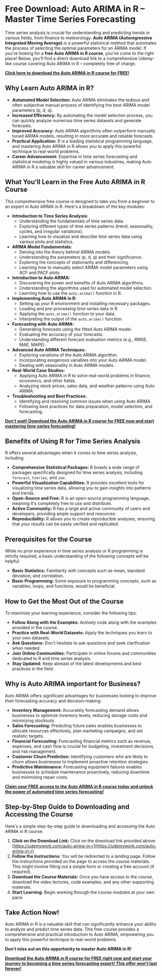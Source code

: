 # Free Download: Auto ARIMA in R – Master Time Series Forecasting

Time series analysis is crucial for understanding and predicting trends in various fields, from finance to meteorology. **Auto ARIMA (Autoregressive Integrated Moving Average)** is a powerful statistical method that automates the process of selecting the optimal parameters for an ARIMA model. If you're looking for a **free Auto ARIMA in R course**, you've come to the right place! Below, you'll find a direct download link to a comprehensive Udemy-like course covering Auto ARIMA in R – completely free of charge.

[**Click here to download the Auto ARIMA in R course for FREE!**](https://udemywork.com/auto-arima-in-r)

## Why Learn Auto ARIMA in R?

*   **Automated Model Selection:** Auto ARIMA eliminates the tedious and often subjective manual process of identifying the best ARIMA model parameters (p, d, q).
*   **Increased Efficiency:** By automating the model selection process, you can quickly analyze numerous time series datasets and generate forecasts.
*   **Improved Accuracy:** Auto ARIMA algorithms often outperform manually tuned ARIMA models, resulting in more accurate and reliable forecasts.
*   **Practical Application:** R is a leading statistical programming language, and mastering Auto ARIMA in R allows you to apply this powerful technique to real-world problems.
*   **Career Advancement:** Expertise in time series forecasting and statistical modeling is highly valued in various industries, making Auto ARIMA in R a valuable skill for career advancement.

## What You'll Learn in the Free Auto ARIMA in R Course

This comprehensive free course is designed to take you from a beginner to an expert in Auto ARIMA in R. Here's a breakdown of the key modules:

*   **Introduction to Time Series Analysis:**
    *   Understanding the fundamentals of time series data.
    *   Exploring different types of time series patterns (trend, seasonality, cycles, and irregular variations).
    *   Learning how to visualize and describe time series data using various plots and statistics.
*   **ARIMA Model Fundamentals:**
    *   Delving into the theory behind ARIMA models.
    *   Understanding the parameters (p, d, q) and their significance.
    *   Exploring the concepts of stationarity and differencing.
    *   Learning how to manually select ARIMA model parameters using ACF and PACF plots.
*   **Introduction to Auto ARIMA:**
    *   Discovering the power and benefits of Auto ARIMA algorithms.
    *   Understanding the algorithms used for automated model selection.
    *   Learning how to use the `auto.arima()` function in R.
*   **Implementing Auto ARIMA in R:**
    *   Setting up your R environment and installing necessary packages.
    *   Loading and pre-processing time series data in R.
    *   Applying the `auto.arima()` function to your data.
    *   Interpreting the output of the `auto.arima()` function.
*   **Forecasting with Auto ARIMA:**
    *   Generating forecasts using the fitted Auto ARIMA model.
    *   Evaluating the accuracy of your forecasts.
    *   Understanding different forecast evaluation metrics (e.g., RMSE, MAE, MAPE).
*   **Advanced Auto ARIMA Techniques:**
    *   Exploring variations of the Auto ARIMA algorithm.
    *   Incorporating exogenous variables into your Auto ARIMA model.
    *   Dealing with seasonality in Auto ARIMA models.
*   **Real-World Case Studies:**
    *   Applying Auto ARIMA in R to solve real-world problems in finance, economics, and other fields.
    *   Analyzing stock prices, sales data, and weather patterns using Auto ARIMA.
*   **Troubleshooting and Best Practices:**
    *   Identifying and resolving common issues when using Auto ARIMA.
    *   Following best practices for data preparation, model selection, and forecasting.

[**Don't wait! Download the Auto ARIMA in R course for FREE now and start mastering time series forecasting!**](https://udemywork.com/auto-arima-in-r)

## Benefits of Using R for Time Series Analysis

R offers several advantages when it comes to time series analysis, including:

*   **Comprehensive Statistical Packages:** R boasts a wide range of packages specifically designed for time series analysis, including `forecast`, `tseries`, and `zoo`.
*   **Powerful Visualization Capabilities:** R provides excellent tools for visualizing time series data, allowing you to gain insights into patterns and trends.
*   **Open-Source and Free:** R is an open-source programming language, meaning it's completely free to use and distribute.
*   **Active Community:** R has a large and active community of users and developers, providing ample support and resources.
*   **Reproducibility:** R allows you to create reproducible analyses, ensuring that your results can be easily verified and replicated.

## Prerequisites for the Course

While no prior experience in time series analysis or R programming is strictly required, a basic understanding of the following concepts will be helpful:

*   **Basic Statistics:** Familiarity with concepts such as mean, standard deviation, and correlation.
*   **Basic Programming:** Some exposure to programming concepts, such as variables, loops, and functions, would be beneficial.

## How to Get the Most Out of the Course

To maximize your learning experience, consider the following tips:

*   **Follow Along with the Examples:** Actively code along with the examples provided in the course.
*   **Practice with Real-World Datasets:** Apply the techniques you learn to your own datasets.
*   **Ask Questions:** Don't hesitate to ask questions and seek clarification when needed.
*   **Join Online Communities:** Participate in online forums and communities dedicated to R and time series analysis.
*   **Stay Updated:** Keep abreast of the latest developments and best practices in the field.

## Why is Auto ARIMA important for Business?

Auto ARIMA offers significant advantages for businesses looking to improve their forecasting accuracy and decision-making:

*   **Inventory Management:** Accurately forecasting demand allows businesses to optimize inventory levels, reducing storage costs and minimizing stockouts.
*   **Sales Forecasting:** Predicting future sales enables businesses to allocate resources effectively, plan marketing campaigns, and set realistic targets.
*   **Financial Forecasting:** Forecasting financial metrics such as revenue, expenses, and cash flow is crucial for budgeting, investment decisions, and risk management.
*   **Customer Churn Prediction:** Identifying customers who are likely to churn allows businesses to implement proactive retention strategies.
*   **Predictive Maintenance:** Forecasting equipment failures enables businesses to schedule maintenance proactively, reducing downtime and minimizing repair costs.

[**Claim your FREE access to the Auto ARIMA in R course today and unlock the power of automated time series forecasting!**](https://udemywork.com/auto-arima-in-r)

## Step-by-Step Guide to Downloading and Accessing the Course

Here's a simple step-by-step guide to downloading and accessing the Auto ARIMA in R course:

1.  **Click on the Download Link:** Click on the download link provided above: [https://udemywork.com/auto-arima-in-r](https://udemywork.com/auto-arima-in-r)
2.  **Follow the Instructions:** You will be redirected to a landing page. Follow the instructions provided on the page to access the course materials. This might involve filling out a simple form or creating a free account (if required).
3.  **Download the Course Materials:** Once you have access to the course, download the video lectures, code examples, and any other supporting materials.
4.  **Start Learning:** Begin working through the course modules at your own pace.

## Take Action Now!

Auto ARIMA in R is a valuable skill that can significantly enhance your ability to analyze and predict time series data. This free course provides a comprehensive and practical introduction to Auto ARIMA, empowering you to apply this powerful technique to real-world problems.

**Don't miss out on this opportunity to master Auto ARIMA in R!**

[**Download the Auto ARIMA in R course for FREE right now and start your journey to becoming a time series forecasting expert! This offer won't last forever!**](https://udemywork.com/auto-arima-in-r)
